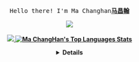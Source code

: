 <p align="center"><samp>
    Hello there! I'm Ma Changhan<b><a rel="nofollow noopener noreferrer" target="_blank" href="https://appiw.com/blog/">马昌翰
 
<p align="center"> 
  <img src="https://profile-counter.glitch.me/machanghan/count.svg" />
</p>
 
 
 
 </samp>
<p align="center">
<img src="https://github-readme-stats.vercel.app/api?username=machanghan&show_icons=true&theme=dark&include_all_commits=true&count_private=true" width="400"/>
<img alt="Ma ChangHan's Top Languages Stats" src="https://github-readme-stats.vercel.app/api/top-langs/?username=machanghan&layout=compact&theme=dark" width="395"/>
</p>

 

<details align="center">
<summary> <b> <samp> Light bonfire </samp></b></summary>
<samp>
    

 ![](https://raw.githubusercontent.com/machanghan/machanghan/main/assets/github-contribution-grid-snake.svg)   

 
 
 今天是我此生永远都不会忘记的一天。
 
 
  <a href="http://blog.appiw.com"><img src="https://raw.githubusercontent.com/machanghan/machanghan/main/images/github.jpg" target="_blank"> </a>
 
    
    

    
    
    
    
    
    
</samp>
</details>




